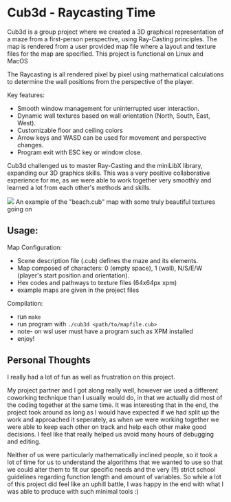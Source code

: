 # Cub3d - Raycasting Time

Cub3d is a group project where we created a 3D graphical representation of a maze from a first-person perspective, using Ray-Casting principles. The map is rendered from a user provided map file where a layout and texture files for the map are specified. This project is functional on Linux and MacOS

The Raycasting is all rendered pixel by pixel using mathematical calculations to determine the wall positions from the perspective of the player. 

Key features:
  - Smooth window management for uninterrupted user interaction.
  - Dynamic wall textures based on wall orientation (North, South, East, West).
  - Customizable floor and ceiling colors
  - Arrow keys and WASD can be used for movement and perspective changes.
  - Program exit with ESC key or window close.

Cub3d challenged us to master Ray-Casting and the miniLibX library, expanding our 3D graphics skills. This was a very positive collaborative experience for me, as we were able to work together very smoothly and learned a lot from each other's methods and skills. 

<img src="https://github.com/jasperbobasper/Cub3d/blob/main/gif/cub3d.gif"/>
An example of the "beach.cub" map with some truly beautiful textures going on

## Usage: 
Map Configuration:

  - Scene description file (.cub) defines the maze and its elements.
  - Map composed of characters: 0 (empty space), 1 (wall), N/S/E/W (player's start position and orientation).
  - Hex codes and pathways to texture files (64x64px xpm)
  - example maps are given in the project files

Compilation:
  - run `make`
  - run program with `./cub3d <path/to/mapfile.cub>`
  - note- on wsl user must have a program such as XPM installed
  - enjoy!

## Personal Thoughts

I really had a lot of fun as well as frustration on this project. 

My project partner and I got along really well, however we used a different coworking technique than I usually would do, in that we actually did most of the coding together at the same time. It was interesting that in the end, the project took around as long as I would have expected if we had split up the work and approached it seperately, as when we were working together we were able to keep each other on track and help each other make good decisions. I feel like that really helped us avoid many hours of debugging and editing. 

Neither of us were particularly mathematically inclined people, so it took a lot of time for us to understand the algorithms that we wanted to use so that we could alter them to fit our specific needs and the very (!!) strict school guidelines regarding function length and amount of variables. So while a lot of this project did feel like an uphill battle, I was happy in the end with what I was able to produce with such minimal tools :) 
